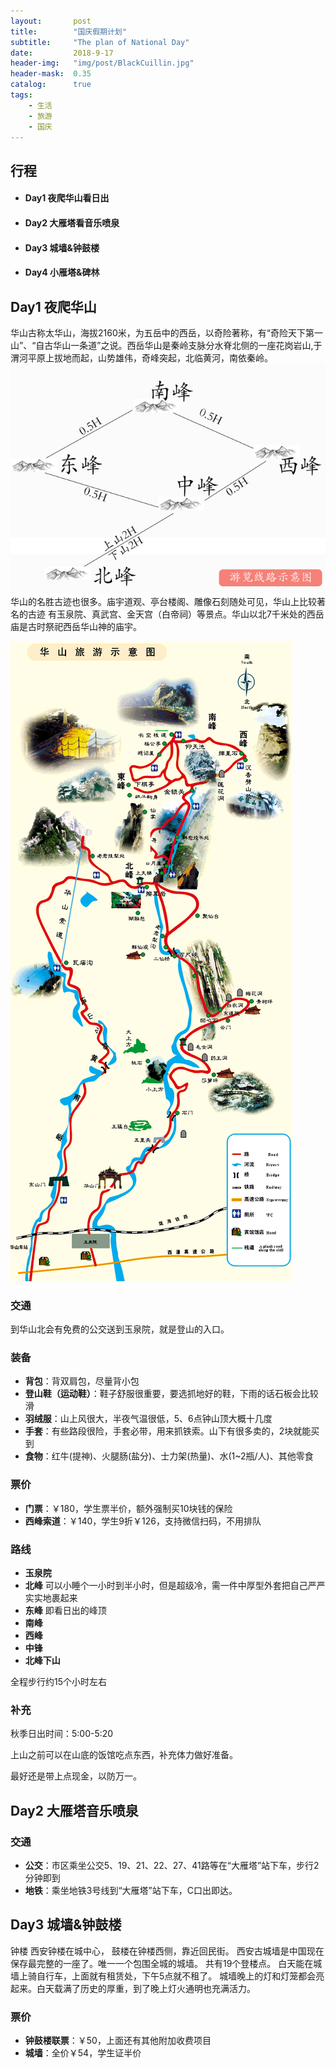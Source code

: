 ```yaml
---
layout:       post
title:        "国庆假期计划"
subtitle:     "The plan of National Day"
date:         2018-9-17
header-img:   "img/post/BlackCuillin.jpg"
header-mask:  0.35
catalog:      true
tags:
    - 生活
    - 旅游
    - 国庆
---
```

## 行程
- #### Day1 夜爬华山看日出
- #### Day2 大雁塔看音乐喷泉
- #### Day3 城墙&钟鼓楼 
- #### Day4 小雁塔&碑林

## Day1 夜爬华山
华山古称太华山，海拔2160米，为五岳中的西岳，以奇险著称，有“奇险天下第一山”、“自古华山一条道”之说。西岳华山是秦岭支脉分水脊北侧的一座花岗岩山,于渭河平原上拔地而起，山势雄伟，奇峰突起，北临黄河，南依秦岭。
![华山山峰示意图](/img/post/m_map.jpeg)
华山的名胜古迹也很多。庙宇道观、亭台楼阁、雕像石刻随处可见，华山上比较著名的古迹
有玉泉院、真武宫、金天宫（白帝祠）等景点。华山以北7千米处的西岳庙是古时祭祀西岳华山神的庙宇。

![华山地图](/img/post/all_map.gif)

### 交通

到华山北会有免费的公交送到玉泉院，就是登山的入口。
### 装备
- **背包**：背双肩包，尽量背小包
- **登山鞋（运动鞋）**：鞋子舒服很重要，要选抓地好的鞋，下雨的话石板会比较滑
- **羽绒服**：山上风很大，半夜气温很低，5、6点钟山顶大概十几度
- **手套**：有些路段很险，手套必带，用来抓铁索。山下有很多卖的，2块就能买到
- **食物**：红牛(提神)、火腿肠(盐分)、士力架(热量)、水(1~2瓶/人)、其他零食

### 票价
- **门票**：￥180，学生票半价，额外强制买10块钱的保险
- **西峰索道**：￥140，学生9折￥126，支持微信扫码，不用排队

### 路线
- **玉泉院**
- **北峰** 可以小睡个一小时到半小时，但是超级冷，需一件中厚型外套把自己严严实实地裹起来
- **东峰** 即看日出的峰顶
- **南峰**
- **西峰** 
- **中锋** 
- **北峰下山**

全程步行约15个小时左右
### 补充
秋季日出时间：5:00-5:20

上山之前可以在山底的饭馆吃点东西，补充体力做好准备。

最好还是带上点现金，以防万一。

## Day2 大雁塔音乐喷泉


### 交通
- **公交**：市区乘坐公交5、19、21、22、27、41路等在“大雁塔”站下车，步行2分钟即到
- **地铁**：乘坐地铁3号线到“大雁塔”站下车，C口出即达。

## Day3 城墙&钟鼓楼
钟楼
西安钟楼在城中心，
鼓楼在钟楼西侧，靠近回民街。
西安古城墙是中国现在保存最完整的一座了。唯一一个包围全城的城墙。
共有19个登楼点。
白天能在城墙上骑自行车，上面就有租赁处，下午5点就不租了。
城墙晚上的灯和灯笼都会亮起来。白天载满了历史的厚重，到了晚上灯火通明也充满活力。
### 票价
- **钟鼓楼联票**：￥50，上面还有其他附加收费项目
- **城墙**：全价￥54，学生证半价